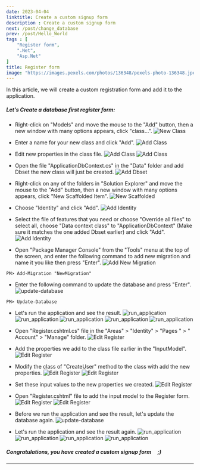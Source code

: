 ```yaml
---
date: 2023-04-04
linktitle: Create a custom signup form
description : Create a custom signup form
next: /post/change_database
prev: /post/Hello_World
tags : [  
    "Register form",
    ".Net",
    "Asp.Net"
]
title: Register form
image: "https://images.pexels.com/photos/136348/pexels-photo-136348.jpeg?auto=compress&cs=tinysrgb&w=800"
---
```


In this article, we will create a custom registration form and add it to the application.


##### Let's Create a database first register form:

- Right-click on "Models" and move the mouse to the "Add" button, then a new window with many options appears, click "class...".
![New Class](/IncubatorBlog.io/images/register/add_new_class.png)

- Enter a name for your new class and click "Add". 
![Add Class](/IncubatorBlog.io/images/register/class_name.png)

- Edit new properties in the class file.
![Add Class](/IncubatorBlog.io/images/register/add_properties1.png)
![Add Class](/IncubatorBlog.io/images/register/add_properties2.png)

- Open the file "ApplicationDbContext.cs" in the "Data" folder and add Dbset the new class will just be created.
![Add Dbset](/IncubatorBlog.io/images/register/add_dbset.png)

- Right-click on any of the folders in "Solution Explorer" and move the mouse to the "Add" button, then a new window with many options appears, click "New Scaffolded Item".
![New Scaffolded](/IncubatorBlog.io/images/register/new_scaffolded.png)

- Choose "Identity" and click "Add".
![Add Identity](/IncubatorBlog.io/images/register/Identity.png)

- Select the file of features that you need or choose "Override all files" to select all, choose "Data context class" to "ApplicationDbContext" (Make sure it matches the one added Dbset earlier) and click "Add". 
![Add Identity](/IncubatorBlog.io/images/register/add_identity.png)

- Open "Package Manager Console" from the "Tools" menu at the top of the screen, and enter the following command to add new migration and name it you like then press "Enter".
![Add New Migration](/IncubatorBlog.io/images/register/add_migration.png)
```
PM> Add-Migration "NewMigration"
```

- Enter the following command to update the database and press "Enter".
![update-database](/IncubatorBlog.io/images/register/update_database.png)
```
PM> Update-Database
```
- Let's run the application and see the result.
![run_application](/IncubatorBlog.io/images/register/run_application-1.png)
![run_application](/IncubatorBlog.io/images/register/run_application-2.png)
![run_application](/IncubatorBlog.io/images/register/run_application-3.png)
![run_application](/IncubatorBlog.io/images/register/rigter_confirmation.png)
![run_application](/IncubatorBlog.io/images/register/confirm_email.png)

- Open "Register.cshtml.cs" file in the "Areas" > "Identity" > "Pages " > " Account" > "Manage" folder.
![Edit Register](/IncubatorBlog.io/images/register/edit_register-1.png)

- Add the properties we add to the class file earlier in the "InputModel".
![Edit Register](/IncubatorBlog.io/images/register/edit_register-2.png)

- Modify the class of "CreateUser" method to the class with add the new properties.
![Edit Register](/IncubatorBlog.io/images/register/edit_register-3.png)
![Edit Register](/IncubatorBlog.io/images/register/edit_register-4.png)

- Set these input values to the new properties we created.
![Edit Register](/IncubatorBlog.io/images/register/edit_register-5.png)

- Open "Register.cshtml" file to add the input model to the Register form.
![Edit Register](/IncubatorBlog.io/images/register/register_form-1.png)
![Edit Register](/IncubatorBlog.io/images/register/register_form-2.png)

- Before we run the application and see the result, let's update the database again.
![update-database](/IncubatorBlog.io/images/register/update_database_.png)

- Let's run the application and see the result again.
![run_application](/IncubatorBlog.io/images/register/run_application-4.png)
![run_application](/IncubatorBlog.io/images/register/run_application-5.png)
![run_application](/IncubatorBlog.io/images/register/rigter_confirmation.png)
![run_application](/IncubatorBlog.io/images/register/confirm_email.png)


##### Congratulations, you have created a custom signup form &nbsp; &nbsp;  ;)

---

